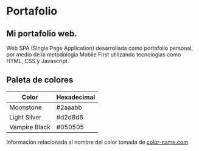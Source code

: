 # Portafolio
## Mi portafolio web.

Web SPA (Single Page Application) desarrollada como portafolio personal, por medio de la metodologia Mobile First utilizando tecnologias como HTML, CSS y Javascript.

## Paleta de colores

| Color       | Hexadecimal |
|-------------|-------------|
|Moonstone    |#2aaabb      |
|Light Silver |#d2d8d8      |
|Vampire Black|#050505      |

Información relacionada al nombre del color tomada de [color-name.com](https://www.color-name.com/)
